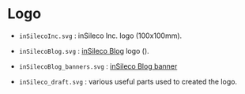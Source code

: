 # Logo 

* `inSilecoInc.svg` : inSileco Inc. logo (100x100mm). 

* `inSilecoBlog.svg` : [inSileco Blog](https://github.com/inSileco) logo (). 

* `inSilecoBlog_banners.svg` :  [inSileco Blog banner](https://insileco.github.io/)

* `inSileco_draft.svg` : various useful parts used to created the logo.
